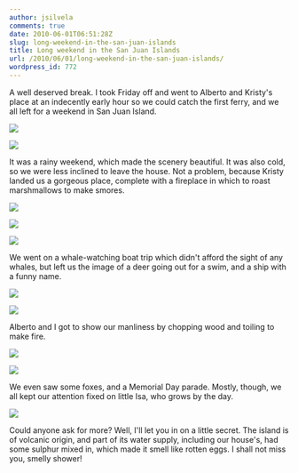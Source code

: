 ```yaml
---
author: jsilvela
comments: true
date: 2010-06-01T06:51:28Z
slug: long-weekend-in-the-san-juan-islands
title: Long weekend in the San Juan Islands
url: /2010/06/01/long-weekend-in-the-san-juan-islands/
wordpress_id: 772
---
```


A well deserved break. I took Friday off and went to Alberto and Kristy's place at an indecently early hour so we could catch the first ferry, and we all left for a weekend in San Juan Island.

[![](http://jsilvela.smugmug.com/Travel/San-Juans-Memorial-Day-weekend/IMG0095-26-of-161/885805496_khSTn-S.jpg)](http://jsilvela.smugmug.com/Travel/San-Juans-Memorial-Day-weekend/12389147_Tm5qN#885805496_khSTn-A-LB)

[![](http://jsilvela.smugmug.com/Travel/San-Juans-Memorial-Day-weekend/IMG6606-4-of-91/885805760_Tn6vk-S.jpg)](http://jsilvela.smugmug.com/Travel/San-Juans-Memorial-Day-weekend/12389147_Tm5qN#885805760_Tn6vk-A-LB)

 It was a rainy weekend, which made the scenery beautiful. It was also cold, so we were less inclined to leave the house. Not a problem, because Kristy landed us a gorgeous place, complete with a fireplace in which to roast marshmallows to make smores.

[![](http://jsilvela.smugmug.com/Travel/San-Juans-Memorial-Day-weekend/IMG0144-72-of-161/885807935_niNc5-S.jpg)](http://jsilvela.smugmug.com/Travel/San-Juans-Memorial-Day-weekend/12389147_Tm5qN#885807935_niNc5-A-LB)

[![](http://jsilvela.smugmug.com/Travel/San-Juans-Memorial-Day-weekend/IMG0146-74-of-161/885808026_J2dh5-S.jpg)](http://jsilvela.smugmug.com/Travel/San-Juans-Memorial-Day-weekend/12389147_Tm5qN#885808026_J2dh5-A-LB)

[![](http://jsilvela.smugmug.com/Travel/San-Juans-Memorial-Day-weekend/IMG0148-76-of-161/885808210_L7QJo-S.jpg)](http://jsilvela.smugmug.com/Travel/San-Juans-Memorial-Day-weekend/12389147_Tm5qN#885808210_L7QJo-A-LB)

We went on a whale-watching boat trip which didn't afford the sight of any whales, but left us the image of a deer going out for a swim, and a ship with a funny name.

[![](http://jsilvela.smugmug.com/Travel/San-Juans-Memorial-Day-weekend/IMG6624-22-of-91/885808537_fbuyR-S.jpg)](http://jsilvela.smugmug.com/Travel/San-Juans-Memorial-Day-weekend/12389147_Tm5qN#885808537_fbuyR-A-LB)

[![](http://jsilvela.smugmug.com/Travel/San-Juans-Memorial-Day-weekend/IMG6644-42-of-91/885809112_CUnsu-S.jpg)](http://jsilvela.smugmug.com/Travel/San-Juans-Memorial-Day-weekend/12389147_Tm5qN#885809112_CUnsu-A-LB)

Alberto and I got to show our manliness by chopping wood and toiling to make fire.

[![](http://jsilvela.smugmug.com/Travel/San-Juans-Memorial-Day-weekend/IMG0195-123-of-161/885812257_C39Uu-S.jpg)](http://jsilvela.smugmug.com/Travel/San-Juans-Memorial-Day-weekend/12389147_Tm5qN#885812257_C39Uu-A-LB)

[![](http://jsilvela.smugmug.com/Travel/San-Juans-Memorial-Day-weekend/IMG0203-131-of-161/885812522_grYBZ-S.jpg)](http://jsilvela.smugmug.com/Travel/San-Juans-Memorial-Day-weekend/12389147_Tm5qN#885812522_grYBZ-A-LB)

We even saw some foxes, and a Memorial Day parade. Mostly, though, we all kept our attention fixed on little Isa, who grows by the day.

[![](http://jsilvela.smugmug.com/Travel/San-Juans-Memorial-Day-weekend/IMG0199-127-of-161/885812344_7wdRN-S.jpg)](http://jsilvela.smugmug.com/Travel/San-Juans-Memorial-Day-weekend/12389147_Tm5qN#885812344_7wdRN-A-LB)

Could anyone ask for more? Well, I'll let you in on a little secret. The island is of volcanic origin, and part of its water supply, including our house's, had some sulphur mixed in, which made it smell like rotten eggs. I shall not miss you, smelly shower!
